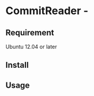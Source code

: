 CommitReader - 
=======================

Requirement
-----------

Ubuntu 12.04 or later

Install
-------

Usage
-----

